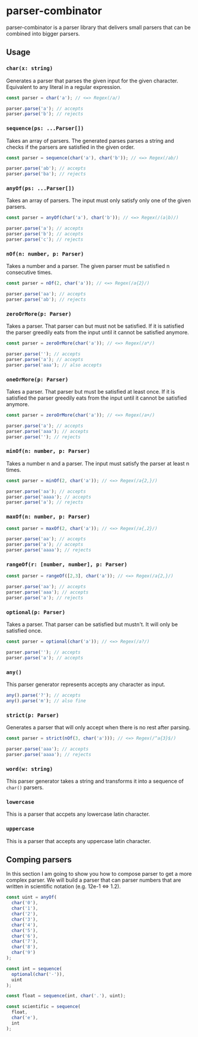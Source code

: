 # parser-combinator

parser-combinator is a parser library that delivers
small parsers that can be combined into bigger parsers.

## Usage

### `char(x: string)`

Generates a parser that parses the given input for
the given character. Equivalent to any literal in a
regular expression.

```ts
const parser = char('a'); // <=> Regex(/a/)

parser.parse('a'); // accepts
parser.parse('b'); // rejects

```

### `sequence(ps: ...Parser[])`

Takes an array of parsers. The generated parses parses a string and
checks if the parsers are satisfied in the given order.


```ts
const parser = sequence(char('a'), char('b')); // <=> Regex(/ab/)

parser.parse('ab'); // accepts
parser.parse('ba'); // rejects
```

### `anyOf(ps: ...Parser[])`

Takes an array of parsers. The input must only satisfy only one of the given
parsers.

```ts
const parser = anyOf(char('a'), char('b')); // <=> Regex(/(a|b)/)

parser.parse('a'); // accepts
parser.parse('b'); // accepts
parser.parse('c'); // rejects
```

### `nOf(n: number, p: Parser)`

Takes a number and a parser. The given parser must be satisfied n consecutive times.

```ts
const parser = nOf(2, char('a')); // <=> Regex(/a{2}/)

parser.parse('aa'); // accepts
parser.parse('ab'); // rejects
```

### `zeroOrMore(p: Parser)`

Takes a parser. That parser can but must not be satisfied. If it is satisfied the parser greedily eats from the input until it cannot be satisfied anymore.

```ts
const parser = zeroOrMore(char('a')); // <=> Regex(/a*/)

parser.parse(''); // accepts
parser.parse('a'); // accepts
parser.parse('aaa'); // also accepts
```

### `oneOrMore(p: Parser)`

Takes a parser. That parser but must be satisfied at least once. If it is satisfied the parser greedily eats from the input until it cannot be satisfied anymore.

```ts
const parser = zeroOrMore(char('a')); // <=> Regex(/a+/)

parser.parse('a'); // accepts
parser.parse('aaa'); // accepts
parser.parse(''); // rejects
```

### `minOf(n: number, p: Parser)`

Takes a number n and a parser. The input must satisfy the parser at least n times.

```ts
const parser = minOf(2, char('a')); // <=> Regex(/a{2,}/)

parser.parse('aa'); // accepts
parser.parse('aaaa'); // accepts
parser.parse('a'); // rejects
```

### `maxOf(n: number, p: Parser)`

```ts
const parser = maxOf(2, char('a')); // <=> Regex(/a{,2}/)

parser.parse('aa'); // accepts
parser.parse('a'); // accepts
parser.parse('aaaa'); // rejects
```

### `rangeOf(r: [number, number], p: Parser)`

```ts
const parser = rangeOf([2,3], char('a')); // <=> Regex(/a{2,}/)

parser.parse('aa'); // accepts
parser.parse('aaa'); // accepts
parser.parse('a'); // rejects
```

### `optional(p: Parser)`

Takes a parser. That parser can be satisfied but mustn't. It will only be satisfied once.

```ts
const parser = optional(char('a')); // <=> Regex(/a?/)

parser.parse(''); // accepts
parser.parse('a'); // accepts
```

### `any()`

This parser generator represents accepts any character as input.

```ts
any().parse('?'); // accepts
any().parse('m'); // also fine
```

### `strict(p: Parser)`

Generates a parser that will only accept when there is no rest after parsing.

```ts
const parser = strict(nOf(3, char('a'))); // <=> Regex(/^a{3}$/)

parser.parse('aaa'); // accepts
parser.parse('aaaa'); // rejects
```

### `word(w: string)`

This parser generator takes a string and transforms it into a sequence of `char()` parsers.

### `lowercase`

This is a parser that accpets any lowercase latin character.

### `uppercase`

This is a parser that accepts any uppercase latin character.

## Comping parsers

In this section I am going to show you how to
compose parser to get a more complex parser.
We will build a parser that can parser numbers
that are written in scientific notation (e.g. 12e-1 <=> 1.2).

```ts
const uint = anyOf(
  char('0'),
  char('1'),
  char('2'),
  char('3'),
  char('4'),
  char('5'),
  char('6'),
  char('7'),
  char('8'),
  char('9')
);

const int = sequence(
  optional(char('-')),
  uint
);

const float = sequence(int, char('.'), uint);

const scientific = sequence(
  float,
  char('e'),
  int
);
```
